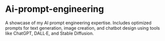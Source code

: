 # Ai-prompt-engineering
A showcase of my AI prompt engineering expertise. Includes optimized prompts for text generation, image creation, and chatbot design using tools like ChatGPT, DALL·E, and Stable Diffusion.
